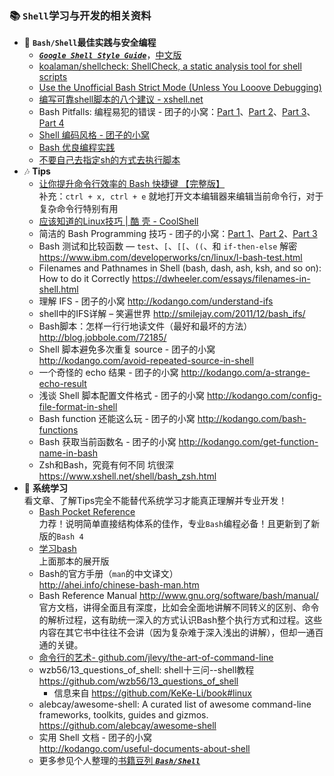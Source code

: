 ### 📚 `Shell`学习与开发的相关资料

- 👷 **`Bash/Shell`最佳实践与安全编程**
    - [**_`Google Shell Style Guide`_**](https://google.github.io/styleguide/shell.xml)，[中文版](https://zh-google-styleguide.readthedocs.io/en/latest/google-shell-styleguide/background/)
    - [koalaman/shellcheck: ShellCheck, a static analysis tool for shell scripts](https://github.com/koalaman/shellcheck)
    - [Use the Unofficial Bash Strict Mode (Unless You Looove Debugging)](http://redsymbol.net/articles/unofficial-bash-strict-mode/)
    - [编写可靠shell脚本的八个建议 - xshell.net](https://www.xshell.net/shell/1577.html)
    - Bash Pitfalls: 编程易犯的错误 - 团子的小窝：[Part 1](http://kodango.com/bash-pitfalls-part-1)、[Part 2](http://kodango.com/bash-pitfalls-part-2)、[Part 3](http://kodango.com/bash-pitfalls-part-3)、[Part 4](http://kodango.com/bash-pitfalls-part-4)
    - [Shell 编码风格 - 团子的小窝](http://kodango.com/shell-script-style)
    - [Bash 优良编程实践](https://www.techug.com/post/bash-practice.html)
    - [不要自己去指定sh的方式去执行脚本](https://github.com/oldratlee/useful-scripts/issues/57#issuecomment-326485965)
- 🎶 **Tips**
    - [让你提升命令行效率的 Bash 快捷键 【完整版】](https://linuxtoy.org/archives/bash-shortcuts.html)  
        补充：`ctrl + x, ctrl + e` 就地打开文本编辑器来编辑当前命令行，对于复杂命令行特别有用
    - [应该知道的Linux技巧 | 酷 壳 - CoolShell](https://coolshell.cn/articles/8883.html)
    - 简洁的 Bash Programming 技巧 - 团子的小窝：[Part 1](http://kodango.com/simple-bash-programming-skills)、[Part 2](http://kodango.com/simple-bash-programming-skills-2)、[Part 3](http://kodango.com/simple-bash-programming-skills-3)
    - Bash 测试和比较函数 — `test`、`[`、`[[`、`((`、和 `if-then-else` 解密
        https://www.ibm.com/developerworks/cn/linux/l-bash-test.html
    - Filenames and Pathnames in Shell (bash, dash, ash, ksh, and so on): How to do it Correctly
        https://dwheeler.com/essays/filenames-in-shell.html
    - 理解 IFS - 团子的小窝
        http://kodango.com/understand-ifs
    - shell中的IFS详解 – 笑遍世界
        http://smilejay.com/2011/12/bash_ifs/
    - Bash脚本：怎样一行行地读文件（最好和最坏的方法）
        http://blog.jobbole.com/72185/
    - Shell 脚本避免多次重复 source - 团子的小窝
        http://kodango.com/avoid-repeated-source-in-shell
    - 一个奇怪的 echo 结果 - 团子的小窝
        http://kodango.com/a-strange-echo-result
    - 浅谈 Shell 脚本配置文件格式 - 团子的小窝
        http://kodango.com/config-file-format-in-shell
    - Bash function 还能这么玩 - 团子的小窝
        http://kodango.com/bash-functions
    - Bash 获取当前函数名 - 团子的小窝
        http://kodango.com/get-function-name-in-bash
    - Zsh和Bash，究竟有何不同 坑很深
        https://www.xshell.net/shell/bash_zsh.html
- 💎 **系统学习**  
    看文章、了解Tips完全不能替代系统学习才能真正理解并专业开发！
    - [Bash Pocket Reference](https://book.douban.com/subject/26738258/)  
        力荐！说明简单直接结构体系的佳作，专业`Bash`编程必备！且更新到了新版的`Bash 4`
    - [学习bash](https://book.douban.com/subject/1241361/)  
        上面那本的展开版
    - Bash的官方手册（`man`的中文译文）  
        http://ahei.info/chinese-bash-man.htm
    - Bash Reference Manual http://www.gnu.org/software/bash/manual/  
        官方文档，讲得全面且有深度，比如会全面地讲解不同转义的区别、命令的解析过程，这有助统一深入的方式认识Bash整个执行方式和过程。这些内容在其它书中往往不会讲（因为复杂难于深入浅出的讲解），但却一通百通的关键。
    - [命令行的艺术- github.com/jlevy/the-art-of-command-line](https://github.com/jlevy/the-art-of-command-line/blob/master/README-zh.md)
    - wzb56/13_questions_of_shell: shell十三问--shell教程  
      https://github.com/wzb56/13_questions_of_shell
        - 信息来自 https://github.com/KeKe-Li/book#linux
    - alebcay/awesome-shell: A curated list of awesome command-line frameworks, toolkits, guides and gizmos.  
        https://github.com/alebcay/awesome-shell
    - 实用 Shell 文档 - 团子的小窝  
        http://kodango.com/useful-documents-about-shell
    - 更多参见个人整理的[书籍豆列 **_`Bash/Shell`_**](https://www.douban.com/doulist/1779379/)
